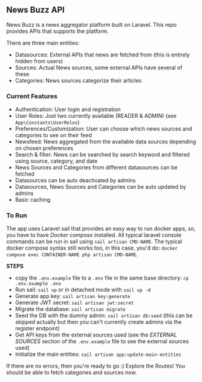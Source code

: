 ## News Buzz API

News Buzz is a news aggregator platform built on Laravel. This repo provides APIs that supports the platform.

There are three main entities:

-   Datasources: External APIs that news are fetched from (this is entirely hidden from users)
-   Sources: Actual News sources, some external APIs have several of these
-   Categories: News sources categorize their articles

### Current Features

-   Authentication: User login and registration
-   User Roles: Just two currently available (READER & ADMIN) (see `App\Constants\UserRoles`)
-   Preferences/Customization: User can choose which news sources and categories to see on their feed
-   Newsfeed: News aggregated from the available data sources depending on chosen preferences
-   Search & filter: News can be searched by search keyword and filtered using source, category, and date
-   News Sources and Categories from different datasources can be fetched
-   Datasources can be auto deactivated by admins
-   Datasources, News Sources and Categories can be auto updated by admins
-   Basic caching

### To Run

The app uses Laravel sail that provides an easy way to run docker apps, so, you have to have _Docker compose_ installed.
All typical laravel console commands can be run in sail using `sail artisan CMD-NAME`. The typical docker compose syntax still works too, in this case, you'd do: `docker compose exec CONTAINER-NAME php artisan CMD-NAME`.

**STEPS**

-   copy the `.env.example` file to a `.env` file in the same base directory:
    `cp .env.example .env`
-   Run sail: `sail up` or in detached mode with `sail up -d`
-   Generate app key: `sail artisan key:generate`
-   Generate JWT secret: `sail artisan jwt:secret`
-   Migrate the database: `sail artisan migrate`
-   Seed the DB with the dummy admin: `sail artisan db:seed` (this can be skipped actually but then you can't currently create admins via the register endpoint)
-   Get API keys from the external sources used (see the _EXTERNAL SOURCES_ section of the `.env.example` file to see the external sources used)
-   Initialize the main entities: `sail artisan app:update-main-entities`

If there are no errors, then you're ready to go :)
Explore the Routes! You should be able to fetch categories and sources now.
